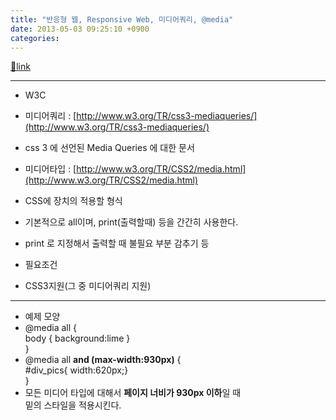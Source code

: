 ```yaml
---
title: "반응형 웹, Responsive Web, 미디어쿼리, @media"
date: 2013-05-03 09:25:10 +0900
categories: 
---
```

[🔗link](http://www.mins01.com/mh/tech/read/828)
***


- W3C
- 미디어쿼리 : [http://www.w3.org/TR/css3-mediaqueries/](http://www.w3.org/TR/css3-mediaqueries/)
- css 3 에 선언된 Media Queries 에 대한 문서

- 미디어타입 : [http://www.w3.org/TR/CSS2/media.html](http://www.w3.org/TR/CSS2/media.html)
- CSS에 장치의 적용할 형식
- 기본적으로 all이며, print(출력할때) 등을 간간히 사용한다.
- print 로 지정해서 출력할 때 불필요 부분 감추기 등




- 필요조건
- CSS3지원(그 중 미디어쿼리 지원)


- - - - - -

- 예제 모양
- @media all {  
	body { background:lime }   
}
- @media all **and (max-width:930px)** {  
	#div_pics{ width:620px;}  
}
- 모든 미디어 타입에 대해서 **페이지 너비가 930px 이하**일 때  
밑의 스타일을 적용시킨다.



  

